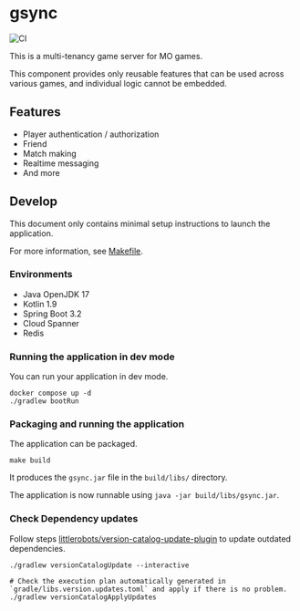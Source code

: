 # gsync

![CI](https://github.com/averak/gsync/workflows/CI/badge.svg)

This is a multi-tenancy game server for MO games.

This component provides only reusable features that can be used across various games, and individual logic cannot be embedded.

## Features

* Player authentication / authorization
* Friend
* Match making
* Realtime messaging
* And more

## Develop

This document only contains minimal setup instructions to launch the application.

For more information, see [Makefile](./Makefile).

### Environments

* Java OpenJDK 17
* Kotlin 1.9
* Spring Boot 3.2
* Cloud Spanner
* Redis

### Running the application in dev mode

You can run your application in dev mode.

```shell
docker compose up -d
./gradlew bootRun
```

### Packaging and running the application

The application can be packaged.

```shell
make build
```

It produces the `gsync.jar` file in the `build/libs/` directory.

The application is now runnable using `java -jar build/libs/gsync.jar`.

### Check Dependency updates

Follow steps [littlerobots/version-catalog-update-plugin](https://github.com/littlerobots/version-catalog-update-plugin?tab=readme-ov-file#interactive-mode) to update outdated dependencies.

```shell
./gradlew versionCatalogUpdate --interactive

# Check the execution plan automatically generated in `gradle/libs.version.updates.toml` and apply if there is no problem.
./gradlew versionCatalogApplyUpdates
```

